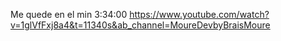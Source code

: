 Me quede en el min 3:34:00
https://www.youtube.com/watch?v=1glVfFxj8a4&t=11340s&ab_channel=MoureDevbyBraisMoure